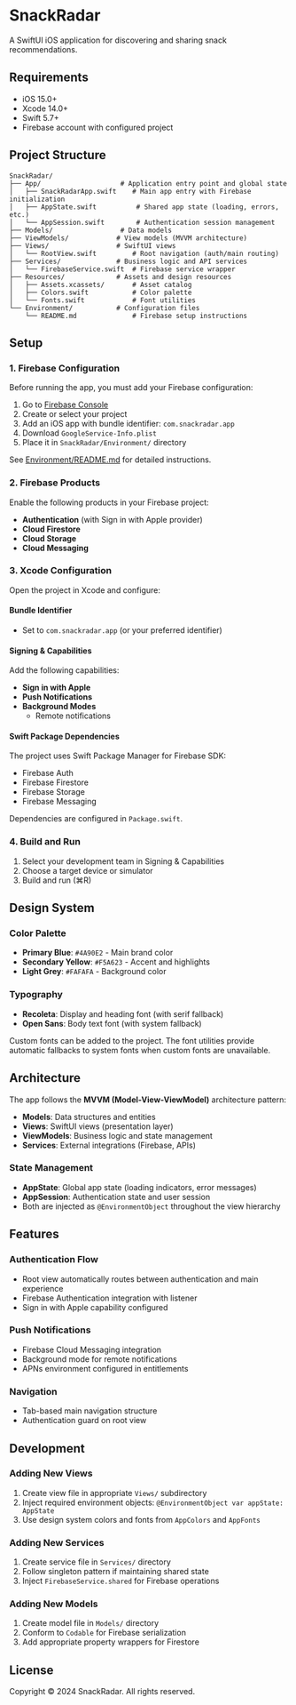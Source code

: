 # SnackRadar

A SwiftUI iOS application for discovering and sharing snack recommendations.

## Requirements

- iOS 15.0+
- Xcode 14.0+
- Swift 5.7+
- Firebase account with configured project

## Project Structure

```
SnackRadar/
├── App/                    # Application entry point and global state
│   ├── SnackRadarApp.swift    # Main app entry with Firebase initialization
│   ├── AppState.swift          # Shared app state (loading, errors, etc.)
│   └── AppSession.swift        # Authentication session management
├── Models/                 # Data models
├── ViewModels/            # View models (MVVM architecture)
├── Views/                 # SwiftUI views
│   └── RootView.swift         # Root navigation (auth/main routing)
├── Services/              # Business logic and API services
│   └── FirebaseService.swift  # Firebase service wrapper
├── Resources/             # Assets and design resources
│   ├── Assets.xcassets/       # Asset catalog
│   ├── Colors.swift           # Color palette
│   └── Fonts.swift            # Font utilities
└── Environment/           # Configuration files
    └── README.md              # Firebase setup instructions
```

## Setup

### 1. Firebase Configuration

Before running the app, you must add your Firebase configuration:

1. Go to [Firebase Console](https://console.firebase.google.com/)
2. Create or select your project
3. Add an iOS app with bundle identifier: `com.snackradar.app`
4. Download `GoogleService-Info.plist`
5. Place it in `SnackRadar/Environment/` directory

See [Environment/README.md](SnackRadar/Environment/README.md) for detailed instructions.

### 2. Firebase Products

Enable the following products in your Firebase project:
- **Authentication** (with Sign in with Apple provider)
- **Cloud Firestore**
- **Cloud Storage**
- **Cloud Messaging**

### 3. Xcode Configuration

Open the project in Xcode and configure:

#### Bundle Identifier
- Set to `com.snackradar.app` (or your preferred identifier)

#### Signing & Capabilities
Add the following capabilities:
- **Sign in with Apple**
- **Push Notifications**
- **Background Modes**
  - Remote notifications

#### Swift Package Dependencies
The project uses Swift Package Manager for Firebase SDK:
- Firebase Auth
- Firebase Firestore
- Firebase Storage
- Firebase Messaging

Dependencies are configured in `Package.swift`.

### 4. Build and Run

1. Select your development team in Signing & Capabilities
2. Choose a target device or simulator
3. Build and run (⌘R)

## Design System

### Color Palette

- **Primary Blue**: `#4A90E2` - Main brand color
- **Secondary Yellow**: `#F5A623` - Accent and highlights
- **Light Grey**: `#FAFAFA` - Background color

### Typography

- **Recoleta**: Display and heading font (with serif fallback)
- **Open Sans**: Body text font (with system fallback)

Custom fonts can be added to the project. The font utilities provide automatic fallbacks to system fonts when custom fonts are unavailable.

## Architecture

The app follows the **MVVM (Model-View-ViewModel)** architecture pattern:

- **Models**: Data structures and entities
- **Views**: SwiftUI views (presentation layer)
- **ViewModels**: Business logic and state management
- **Services**: External integrations (Firebase, APIs)

### State Management

- **AppState**: Global app state (loading indicators, error messages)
- **AppSession**: Authentication state and user session
- Both are injected as `@EnvironmentObject` throughout the view hierarchy

## Features

### Authentication Flow
- Root view automatically routes between authentication and main experience
- Firebase Authentication integration with listener
- Sign in with Apple capability configured

### Push Notifications
- Firebase Cloud Messaging integration
- Background mode for remote notifications
- APNs environment configured in entitlements

### Navigation
- Tab-based main navigation structure
- Authentication guard on root view

## Development

### Adding New Views

1. Create view file in appropriate `Views/` subdirectory
2. Inject required environment objects: `@EnvironmentObject var appState: AppState`
3. Use design system colors and fonts from `AppColors` and `AppFonts`

### Adding New Services

1. Create service file in `Services/` directory
2. Follow singleton pattern if maintaining shared state
3. Inject `FirebaseService.shared` for Firebase operations

### Adding New Models

1. Create model file in `Models/` directory
2. Conform to `Codable` for Firebase serialization
3. Add appropriate property wrappers for Firestore

## License

Copyright © 2024 SnackRadar. All rights reserved.
